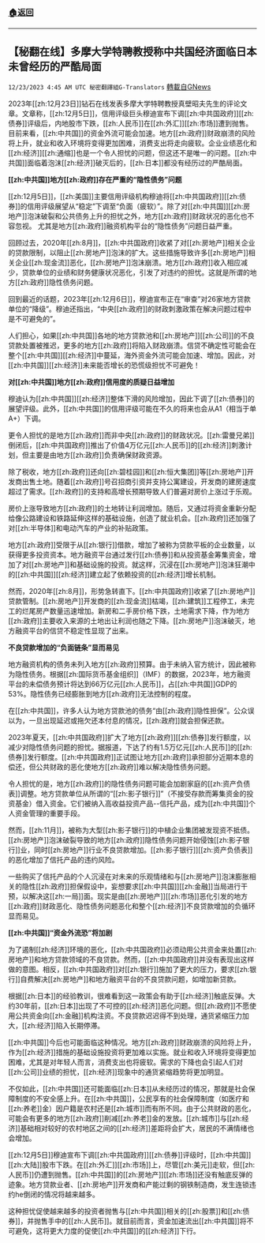 ###  [:house:返回](README.md)
---


## 【秘翻在线】多摩大学特聘教授称中共国经济面临日本未曾经历的严酷局面
`12/23/2023 4:45 AM UTC 秘密翻譯組G-Translators` [轉載自GNews](https://gnews.org/articles/2142825)

2023年[[zh:12月23日]]钻石在线发表多摩大学特聘教授真壁昭夫先生的评论文章。文章称，[[zh:12月5日]]，信用评级巨头穆迪宣布下调[[zh:中共国政府]][[zh:债券]]评级后，内地股市下跌，[[zh:人民币]]在[[zh:外汇]][[zh:市场]]遭到抛售。目前来看，[[zh:中共国]]的资金外流可能会加速。地方[[zh:政府]]财政崩溃的风险将上升，就业和收入环境将变得更加困难，消费支出将走向疲软。企业业绩恶化和[[zh:经济]][[zh:通缩]]也是一个令人担忧的问题，但这还不是唯一的问题。[[zh:中共国]]面临着泡沫[[zh:经济]]破灭后的，[[zh:日本]]都没有经历过的严酷局面。

**[[zh:中共国]]地方[[zh:政府]]存在严重的“隐性债务”问题**

[[zh:12月5日]]，[[zh:美国]]主要信用评级机构穆迪将[[zh:中共国政府]][[zh:债券]]的信用评级展望从“稳定”下调至“负面（疲软）”。除了对[[zh:中共国]][[zh:房地产]]泡沫破裂和公共债务上升的担忧之外，地方[[zh:政府]]财政状况的恶化也不容忽视。 尤其是地方[[zh:政府]]融资机构平台的“隐性债务”问题日益严重。

回顾过去，2020年[[zh:8月]]，[[zh:中共国政府]]收紧了对[[zh:房地产]]相关企业的贷款限制，以阻止[[zh:房地产]]泡沫的扩大。这些措施导致许多[[zh:房地产]]相关企业[[zh:现金流]]恶化，[[zh:房地产]]泡沫崩溃。地方[[zh:政府]]收入相应减少，贷款单位的业绩和财务健康状况恶化，引发了对违约的担忧。这就是所谓的地方[[zh:政府]]隐性债务问题。

回到最近的话题，2023年[[zh:12月6日]]，穆迪宣布正在“审查”对26家地方贷款单位的“降级”。穆迪还指出，“中央[[zh:政府]]的财政刺激政策在解决问题过程中是不可避免的”。

人们担心，如果[[zh:中共国]]各地的地方贷款池和[[zh:房地产]][[zh:公司]]的不良贷款处置被推迟，更多的地方[[zh:政府]]将陷入财政崩溃。信贷不确定性可能会在整个[[zh:中共国]][[zh:经济]]中蔓延，海外资金外流可能会加速、增加。因此，对[[zh:中共国]][[zh:经济]]未来能否增长的恐慌级担忧不可避免！

**对[[zh:中共国]]地方[[zh:政府]]信用度的质疑日益增加**

穆迪认为[[zh:中共国]][[zh:经济]]整体下滑的风险增加，因此下调了[[zh:债券]]的展望评级。此外，[[zh:中共国]]的信用评级可能在不久的将来也会从A1（相当于单 A+）下调。

更令人担忧的是地方[[zh:政府]]而非中央[[zh:政府]]的财政状况。[[zh:雷曼兄弟]]倒闭后，[[zh:中共国政府]]推出了价值4万亿元[[zh:人民币]]的[[zh:经济]]刺激计划，但主要是由地方[[zh:政府]]负责确保财政资源。

除了税收，地方[[zh:政府]]还向[[zh:碧桂园]]和[[zh:恒大集团]]等[[zh:房地产]]开发商出售土地。随着[[zh:政府]]号召招商引资并支持公寓建设，开发商的建房速度超过了需求。[[zh:政府]]的支持和高增长预期导致人们普遍对房价上涨过于乐观。

房价上涨导致地方[[zh:政府]]的土地转让利润增加。随后，又通过将资金重新分配给像公路建设和铁路延伸这样的基础设施，创造了就业机会。[[zh:政府]]还加强了对[[zh:半导体]]和电动汽车的产业的补贴政策。

地方[[zh:政府]]受限于从[[zh:银行]]借款，增加了被称为贷款平板的企业数量，以获得更多投资资本。地方融资平台通过发行[[zh:债券]]和从投资基金筹集资金，增加了对[[zh:房地产]]和基础设施的投资。就这样，沉浸在[[zh:房地产]]泡沫狂潮中的[[zh:中共国]][[zh:经济]]建立起了依赖投资的[[zh:经济]]增长机制。

然而，2020年[[zh:8月]]，形势急转直下。[[zh:中共国政府]]收紧了[[zh:房地产]]贷款管制。[[zh:房地产]]开发商的[[zh:现金流]]枯竭，[[zh:建筑]]工程停工，未完工的烂尾房产数量迅速增加。新房和二手房价格下跌，土地需求下降，作为地方[[zh:政府]]主要收入来源的土地出让利润也随之下降。[[zh:房地产]]泡沫破灭，地方融资平台的信贷不稳定性显现了出来。

**不良贷款增加的“负面链条”显而易见**

地方融资机构的债务未列入地方[[zh:政府]]预算。由于未纳入官方统计，因此被称为隐性债务。根据[[zh:国际货币基金组织]]（IMF）的数据，2023年，地方融资平台的未偿债务预计将达到66万亿元[[zh:人民币]]，占[[zh:中共国]]GDP的53%。隐性债务已经膨胀到地方[[zh:政府]]无法控制的程度。

在[[zh:中共国]]，许多人认为地方贷款池的债务“由[[zh:政府]]隐性担保”。公众误以为，一旦出现延迟或拖欠还本付息的情况，[[zh:政府]]就会担保还款。

2023年夏天，[[zh:中共国政府]]扩大了地方[[zh:政府]][[zh:债券]]发行额度，以减少对隐性债务问题的担忧。据报道，下达了约有1.5万亿元[[zh:人民币]]的[[zh:债券]]发行额度。[[zh:中共国政府]]正试图让地方[[zh:政府]]承担部分近期本息的偿还，但公共财政的恶化使地方[[zh:政府]]难以解决隐性债务问题。

令人担忧的是，地方[[zh:政府]]的隐性债务问题可能会加剧家庭的[[zh:资产负债表]]调整。地方贷款单位从所谓的“[[zh:影子银行]]”（不接受存款而筹集资金的投资基金）借入资金。它们被纳入高收益投资产品\--信托产品，成为[[zh:中共国]]个人资金管理的重要手段。

然而，[[zh:11月]]，被称为大型[[zh:影子银行]]的中植企业集团被发现资不抵债。[[zh:房地产]]泡沫破裂导致的地方[[zh:政府]]隐性债务问题开始侵蚀[[zh:影子银行]]业，同时[[zh:房地产]]行业不良贷款增加。[[zh:影子银行]][[zh:资产负债表]]的恶化增加了信托产品的违约风险。

一些购买了信托产品的个人沉浸在对未来的乐观情绪和与[[zh:房地产]]泡沫膨胀相关的隐性[[zh:政府]]担保假设中，妄想要求[[zh:中共国]][[zh:金融]]当局进行干预，以解决这[[zh:一局]]面。现实是由[[zh:房地产]][[zh:市场]]恶化引发的地方[[zh:政府]]财政恶化、隐性债务问题恶化和整个[[zh:经济]]不良贷款增加的负循环显而易见。

**[[zh:中共国]]“资金外流恐”将加剧**

为了遏制[[zh:经济]]环境的恶化，[[zh:中共国政府]]必须动用公共资金来处置[[zh:房地产]]和地方贷款领域的不良贷款。然而，[[zh:中共国政府]]并没有表现出这样做的意图。相反，[[zh:中共国政府]]对[[zh:银行]]施加了更大的压力，要求[[zh:银行]]自费解决[[zh:房地产]]和地方融资平台的不良贷款问题，如增加新贷款。

根据[[zh:日本]]的经验教训，很难看到这一政策会有助于[[zh:经济]]触底反弹。大约30年前，[[zh:日本]]出现了不可控的[[zh:经济]]恶化问题。但[[zh:政府]]不愿使用公共资金向[[zh:金融]]机构注资。不良贷款迟迟得不到处理，通货紧缩压力加大，[[zh:经济]]陷入长期停滞。

[[zh:中共国]]今后也可能面临这种情况。地方[[zh:政府]]财政崩溃的风险将上升，作为[[zh:经济]]措施的基础设施投资将更加难以实施。就业和收入环境将变得更加困难，尤其是对年轻人而言，消费支出也将疲软。需求的下降也会引起人们对[[zh:公司]]业绩的担忧，[[zh:经济]]现象中的通货紧缩趋势将更加明显。

不仅如此，[[zh:中共国]]还可能面临[[zh:日本]]从未经历过的情况，那就是社会保障制度的不安全感上升。在[[zh:中共国]]，公民享有的社会保障制度（如医疗和[[zh:养老]]金）因户籍是农村还是[[zh:城市]]而有所不同。由于公共财政的恶化，可能会有更多的地方[[zh:政府]]削减[[zh:养老]]金的发放。[[zh:城市]]与[[zh:经济]]基础相对较好的农村地区之间的[[zh:经济]]差距将会扩大，居民的不满情绪也会增加。

[[zh:12月5日]]穆迪宣布下调[[zh:中共国政府]][[zh:债券]]评级时，[[zh:中共国]][[zh:大陆]]股市下跌。在[[zh:外汇]][[zh:市场]]上，尽管[[zh:美元]]走软，但[[zh:人民币]]仍遭到抛售。[[zh:中共国]]的[[zh:房地产]][[zh:市场]]还没有触底反弹的迹象。地方贷款业者、[[zh:房地产]]开发商和产能过剩的钢铁制造商，发生连锁违约he倒闭的情况将越来越多。

这种担忧促使越来越多的投资者抛售与[[zh:中共国]]相关的[[zh:股票]]和[[zh:债券]]，并抛售手中的[[zh:人民币]]。就目前而言，资金加速流出[[zh:中共国]]将不可避免，这将更大力度的促使[[zh:中共国]]的[[zh:经济]]下行。
